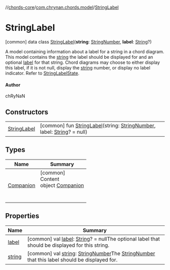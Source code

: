//[chords-core](../../../index.md)/[com.chrynan.chords.model](../index.md)/[StringLabel](index.md)



# StringLabel  
 [common] data class [StringLabel](index.md)(**string**: [StringNumber](../-string-number/index.md), **label**: [String](https://kotlinlang.org/api/latest/jvm/stdlib/kotlin/-string/index.html)?)

A model containing information about a label for a string in a chord diagram. This model contains the [string](string.md) the label should be displayed for and an optional [label](label.md) for that string. Chord diagrams may choose to either display this label, if it is not null, display the [string](string.md) number, or display no label indicator. Refer to [StringLabelState](../-string-label-state/index.md).



#### Author  


chRyNaN

   


## Constructors  
  
| | |
|---|---|
| <a name="com.chrynan.chords.model/StringLabel/StringLabel/#com.chrynan.chords.model.StringNumber#kotlin.String?/PointingToDeclaration/"></a>[StringLabel](-string-label.md)| <a name="com.chrynan.chords.model/StringLabel/StringLabel/#com.chrynan.chords.model.StringNumber#kotlin.String?/PointingToDeclaration/"></a> [common] fun [StringLabel](-string-label.md)(string: [StringNumber](../-string-number/index.md), label: [String](https://kotlinlang.org/api/latest/jvm/stdlib/kotlin/-string/index.html)? = null)   <br>|


## Types  
  
|  Name |  Summary | 
|---|---|
| <a name="com.chrynan.chords.model/StringLabel.Companion///PointingToDeclaration/"></a>[Companion](-companion/index.md)| <a name="com.chrynan.chords.model/StringLabel.Companion///PointingToDeclaration/"></a>[common]  <br>Content  <br>object [Companion](-companion/index.md)  <br><br><br>|


## Properties  
  
|  Name |  Summary | 
|---|---|
| <a name="com.chrynan.chords.model/StringLabel/label/#/PointingToDeclaration/"></a>[label](label.md)| <a name="com.chrynan.chords.model/StringLabel/label/#/PointingToDeclaration/"></a> [common] val [label](label.md): [String](https://kotlinlang.org/api/latest/jvm/stdlib/kotlin/-string/index.html)? = nullThe optional label that should be displayed for this string.   <br>|
| <a name="com.chrynan.chords.model/StringLabel/string/#/PointingToDeclaration/"></a>[string](string.md)| <a name="com.chrynan.chords.model/StringLabel/string/#/PointingToDeclaration/"></a> [common] val [string](string.md): [StringNumber](../-string-number/index.md)The [StringNumber](../-string-number/index.md) that this label should be displayed for.   <br>|

